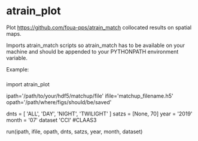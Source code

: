 # atrain_plot
Plot https://github.com/foua-pps/atrain_match collocated results on spatial maps.

Imports atrain_match scripts so atrain_match has to be available on your machine and should be appended to your PYTHONPATH environment variable.

Example:
###
import atrain_plot

ipath='/path/to/your/hdf5/matchup/file'
ifile='matchup_filename.h5'
opath='/path/where/figs/should/be/saved'

dnts = [ 'ALL', 'DAY', 'NIGHT', 'TWILIGHT' ]
satzs = [None, 70]
year = '2019'
month = '07'
dataset 'CCI' #CLAAS3

 run(ipath, ifile, opath, dnts, satzs, year, month, dataset)
###
